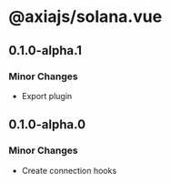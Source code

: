 # @axiajs/solana.vue

## 0.1.0-alpha.1

### Minor Changes

- Export plugin

## 0.1.0-alpha.0

### Minor Changes

- Create connection hooks
